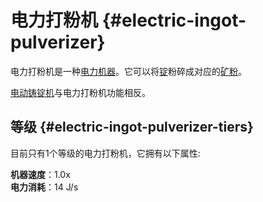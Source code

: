 # 电力打粉机 {#electric-ingot-pulverizer}

电力打粉机是一种[电力机器](/Electric-Machines#machines)。它可以将[锭](/Ingots)粉碎成对应的[矿粉](/Dusts)。

[电动铸锭机](/Electric-Ingot-Factory)与电力打粉机功能相反。

## 等级 {#electric-ingot-pulverizer-tiers}

目前只有1个等级的电力打粉机，它拥有以下属性:

**机器速度**：1.0x  
**电力消耗**：14 J/s  
